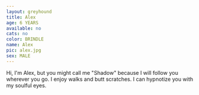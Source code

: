```yaml
---
layout: greyhound
title: Alex
age: 6 YEARS
available: no
cats: no
color: BRINDLE
name: Alex
pic: alex.jpg
sex: MALE
---
```


Hi, I'm Alex, but you might call me "Shadow" because I will follow you wherever you go.  I enjoy walks and butt
scratches.  I can hypnotize you with my soulful eyes.
